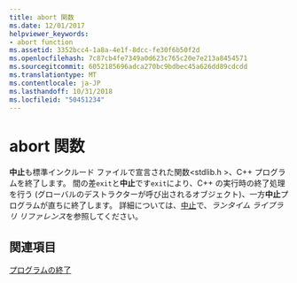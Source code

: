```yaml
---
title: abort 関数
ms.date: 12/01/2017
helpviewer_keywords:
- abort function
ms.assetid: 3352bcc4-1a8a-4e1f-8dcc-fe30f6b50f2d
ms.openlocfilehash: 7c87cb4fe7349a0d623c765c20e7e213a8454571
ms.sourcegitcommit: 6052185696adca270bc9bdbec45a626dd89cdcdd
ms.translationtype: MT
ms.contentlocale: ja-JP
ms.lasthandoff: 10/31/2018
ms.locfileid: "50451234"
---
```

# <a name="abort-function"></a>abort 関数

**中止**も標準インクルード ファイルで宣言された関数\<stdlib.h >、C++ プログラムを終了します。 間の差`exit`と**中止**です`exit`により、C++ の実行時の終了処理を行う (グローバルのデストラクターが呼び出されるオブジェクト)、一方**中止**プログラムが直ちに終了します。 詳細については、[中止](../c-runtime-library/reference/abort.md)で、*ランタイム ライブラリ リファレンス*を参照してください。

## <a name="see-also"></a>関連項目

[プログラムの終了](../cpp/program-termination.md)